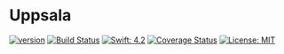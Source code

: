 # Uppsala

[![version](https://img.shields.io/badge/version-alpha-lightgray.svg)](https://github.com/Scior/Uppsala)
[![Build Status](https://travis-ci.org/Scior/Uppsala.svg?branch=master)](https://travis-ci.org/Scior/Uppsala)
[![Swift: 4.2](https://img.shields.io/badge/Swift-4.2-green.svg)](https://swift.org/)
[![Coverage Status](https://coveralls.io/repos/github/Scior/Uppsala/badge.svg)](https://coveralls.io/github/Scior/Uppsala)
[![License: MIT](https://img.shields.io/badge/License-MIT-yellow.svg)](https://opensource.org/licenses/MIT)
